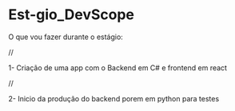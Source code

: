 # Est-gio_DevScope

<p> O que vou fazer durante o estágio: </p>
//<p>1- Criação de uma app com o Backend em C# e frontend em react </p>
//<p>2- Inicio da produção do backend porem em python para testes </p>
